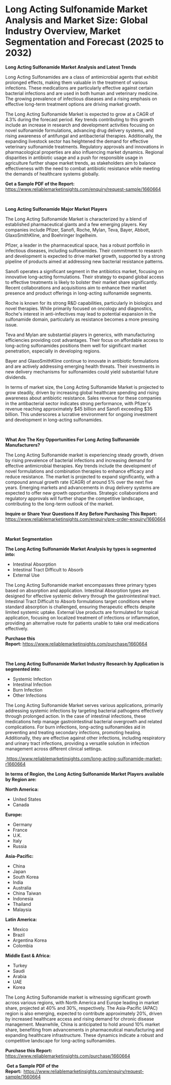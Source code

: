 <p><h1>Long Acting Sulfonamide Market Analysis and Market Size: Global Industry Overview, Market Segmentation and Forecast (2025 to 2032)</h1></p><p><strong>Long Acting Sulfonamide Market Analysis and Latest Trends</strong></p>
<p><p>Long Acting Sulfonamides are a class of antimicrobial agents that exhibit prolonged effects, making them valuable in the treatment of various infections. These medications are particularly effective against certain bacterial infections and are used in both human and veterinary medicine. The growing prevalence of infectious diseases and a rising emphasis on effective long-term treatment options are driving market growth.</p><p>The Long Acting Sulfonamide Market is expected to grow at a CAGR of 4.3% during the forecast period. Key trends contributing to this growth include an increase in research and development activities focusing on novel sulfonamide formulations, advancing drug delivery systems, and rising awareness of antifungal and antibacterial therapies. Additionally, the expanding livestock sector has heightened the demand for effective veterinary sulfonamide treatments. Regulatory approvals and innovations in pharmacological properties are also influencing market dynamics. Regional disparities in antibiotic usage and a push for responsible usage in agriculture further shape market trends, as stakeholders aim to balance effectiveness with the need to combat antibiotic resistance while meeting the demands of healthcare systems globally.</p></p>
<p><strong>Get a Sample PDF of the Report:&nbsp;</strong> <a href="https://www.reliablemarketinsights.com/enquiry/request-sample/1660664?utm_campaign=3326&utm_medium=2&utm_source=Github&utm_content=ia&utm_term=19042025&utm_id=long-acting-sulfonamide">https://www.reliablemarketinsights.com/enquiry/request-sample/1660664</a></p>
<p>&nbsp;</p>
<p><strong>Long Acting Sulfonamide Major Market Players</strong></p>
<p><p>The Long Acting Sulfonamide Market is characterized by a blend of established pharmaceutical giants and a few emerging players. Key companies include Pfizer, Sanofi, Roche, Mylan, Teva, Bayer, Abbott, GlaxoSmithKline, and Boehringer Ingelheim.</p><p>Pfizer, a leader in the pharmaceutical space, has a robust portfolio in infectious diseases, including sulfonamides. Their commitment to research and development is expected to drive market growth, supported by a strong pipeline of products aimed at addressing new bacterial resistance patterns.</p><p>Sanofi operates a significant segment in the antibiotics market, focusing on innovative long-acting formulations. Their strategy to expand global access to effective treatments is likely to bolster their market share significantly. Recent collaborations and acquisitions aim to enhance their market presence and product offerings in long-acting sulfonamide segments.</p><p>Roche is known for its strong R&D capabilities, particularly in biologics and novel therapies. While primarily focused on oncology and diagnostics, Roche's interest in anti-infectives may lead to potential expansion in the sulfonamide domain, particularly as resistance becomes a more pressing issue.</p><p>Teva and Mylan are substantial players in generics, with manufacturing efficiencies providing cost advantages. Their focus on affordable access to long-acting sulfonamides positions them well for significant market penetration, especially in developing regions.</p><p>Bayer and GlaxoSmithKline continue to innovate in antibiotic formulations and are actively addressing emerging health threats. Their investments in new delivery mechanisms for sulfonamides could yield substantial future dividends.</p><p>In terms of market size, the Long Acting Sulfonamide Market is projected to grow steadily, driven by increasing global healthcare spending and rising awareness about antibiotic resistance. Sales revenue for these companies in the antibacterial sector indicates strong performance, with Pfizer's revenue reaching approximately $45 billion and Sanofi exceeding $35 billion. This underscores a lucrative environment for ongoing investment and development in long-acting sulfonamides.</p></p>
<p>&nbsp;</p>
<p><strong>What Are The Key Opportunities For Long Acting Sulfonamide Manufacturers?</strong></p>
<p><p>The Long Acting Sulfonamide market is experiencing steady growth, driven by rising prevalence of bacterial infections and increasing demand for effective antimicrobial therapies. Key trends include the development of novel formulations and combination therapies to enhance efficacy and reduce resistance. The market is projected to expand significantly, with a compound annual growth rate (CAGR) of around 5% over the next five years. Emerging markets and advancements in drug delivery systems are expected to offer new growth opportunities. Strategic collaborations and regulatory approvals will further shape the competitive landscape, contributing to the long-term outlook of the market.</p></p>
<p><strong>Inquire or Share Your Questions If Any Before Purchasing This Report:</strong> <a href="https://www.reliablemarketinsights.com/enquiry/pre-order-enquiry/1660664?utm_campaign=3326&utm_medium=2&utm_source=Github&utm_content=ia&utm_term=19042025&utm_id=long-acting-sulfonamide">https://www.reliablemarketinsights.com/enquiry/pre-order-enquiry/1660664</a></p>
<p>&nbsp;</p>
<p><strong>Market Segmentation</strong></p>
<p><strong>The Long Acting Sulfonamide Market Analysis by types is segmented into:</strong></p>
<p><ul><li>Intestinal Absorption</li><li>Intestinal Tract Difficult to Absorb</li><li>External Use</li></ul></p>
<p><p>The Long Acting Sulfonamide market encompasses three primary types based on absorption and application. Intestinal Absorption types are designed for effective systemic delivery through the gastrointestinal tract. Intestinal Tract Difficult to Absorb formulations target conditions where standard absorption is challenged, ensuring therapeutic effects despite limited systemic uptake. External Use products are formulated for topical application, focusing on localized treatment of infections or inflammation, providing an alternative route for patients unable to take oral medications effectively.</p></p>
<p><strong>Purchase this Report:&nbsp;</strong><a href="https://www.reliablemarketinsights.com/purchase/1660664?utm_campaign=3326&utm_medium=2&utm_source=Github&utm_content=ia&utm_term=19042025&utm_id=long-acting-sulfonamide">https://www.reliablemarketinsights.com/purchase/1660664</a></p>
<p>&nbsp;</p>
<p><strong>The Long Acting Sulfonamide Market Industry Research by Application is segmented into:</strong></p>
<p><ul><li>Systemic Infection</li><li>Intestinal Infection</li><li>Burn Infection</li><li>Other Infections</li></ul></p>
<p><p>The Long Acting Sulfonamide Market serves various applications, primarily addressing systemic infections by targeting bacterial pathogens effectively through prolonged action. In the case of intestinal infections, these medications help manage gastrointestinal bacterial overgrowth and related complications. For burn infections, long-acting sulfonamides aid in preventing and treating secondary infections, promoting healing. Additionally, they are effective against other infections, including respiratory and urinary tract infections, providing a versatile solution in infection management across different clinical settings.</p></p>
<p><a href="https://www.reliablemarketinsights.com/long-acting-sulfonamide-market-r1660664?utm_campaign=3326&utm_medium=2&utm_source=Github&utm_content=ia&utm_term=19042025&utm_id=long-acting-sulfonamide">&nbsp;https://www.reliablemarketinsights.com/long-acting-sulfonamide-market-r1660664</a></p>
<p><strong>In terms of Region, the Long Acting Sulfonamide Market Players available by Region are:</strong></p>
<p>
    <p> <strong> North America: </strong>
        <ul>
            <li>United States</li>
            <li>Canada</li>
        </ul>
        </p> 
    <p> <strong> Europe: </strong>
        <ul>
            <li>Germany</li>
            <li>France</li>
            <li>U.K.</li>
            <li>Italy</li>
            <li>Russia</li>
        </ul>
        </p> 
    <p> <strong> Asia-Pacific: </strong>
        <ul>
            <li>China</li>
            <li>Japan</li>
            <li>South Korea</li>
            <li>India</li>
            <li>Australia</li>
            <li>China Taiwan</li>
            <li>Indonesia</li>
            <li>Thailand</li>
            <li>Malaysia</li>
        </ul>
        </p> 
    <p> <strong> Latin America: </strong>
        <ul>
            <li>Mexico</li>
            <li>Brazil</li>
            <li>Argentina Korea</li>
            <li>Colombia</li>
        </ul>
        </p> 
    <p> <strong> Middle East & Africa: </strong>
        <ul>
            <li>Turkey</li>
            <li>Saudi</li>
            <li>Arabia</li>
            <li>UAE</li>
            <li>Korea</li>
        </ul>
    </p>
    </p>
<p><p>The Long Acting Sulfonamide market is witnessing significant growth across various regions, with North America and Europe leading in market share, projected at 40% and 30%, respectively. The Asia-Pacific (APAC) region is also emerging, expected to contribute approximately 20%, driven by increased healthcare access and rising demand for chronic disease management. Meanwhile, China is anticipated to hold around 10% market share, benefiting from advancements in pharmaceutical manufacturing and expanding healthcare infrastructure. These dynamics indicate a robust and competitive landscape for long-acting sulfonamides.</p></p>
<p><strong>Purchase this Report: </strong><a href="https://www.reliablemarketinsights.com/purchase/1660664?utm_campaign=3326&utm_medium=2&utm_source=Github&utm_content=ia&utm_term=19042025&utm_id=long-acting-sulfonamide">https://www.reliablemarketinsights.com/purchase/1660664</a></p>
<p>&nbsp;<strong>Get a Sample PDF of the Report:&nbsp;&nbsp;</strong><a href="https://www.reliablemarketinsights.com/enquiry/request-sample/1660664?utm_campaign=3326&utm_medium=2&utm_source=Github&utm_content=ia&utm_term=19042025&utm_id=long-acting-sulfonamide">https://www.reliablemarketinsights.com/enquiry/request-sample/1660664</a></p>
<p><strong></strong></p>
<p><p></p><p></p><p></p></p>